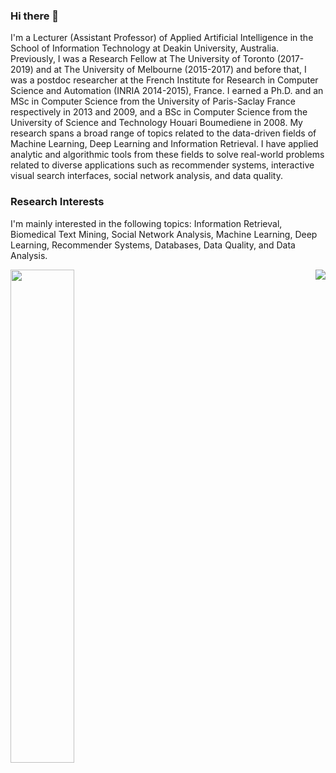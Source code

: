### Hi there 👋

<!--
**rbouadjenek/rbouadjenek** is a ✨ _special_ ✨ repository because its `README.md` (this file) appears on your GitHub profile.

Here are some ideas to get you started:

- 🔭 I’m currently working on ...
- 🌱 I’m currently learning ...
- 👯 I’m looking to collaborate on ...
- 🤔 I’m looking for help with ...
- 💬 Ask me about ...
- 📫 How to reach me: ...
- 😄 Pronouns: ...
- ⚡ Fun fact: ...
-->

I'm a Lecturer (Assistant Professor) of Applied Artificial Intelligence in the School of Information Technology at Deakin University, Australia. Previously, I was a Research Fellow at The University of Toronto (2017-2019) and at The University of Melbourne (2015-2017) and before that, I was a postdoc researcher at the French Institute for Research in Computer Science and Automation (INRIA 2014-2015), France. I earned a Ph.D. and an MSc in Computer Science from the University of Paris-Saclay France respectively in 2013 and 2009, and a BSc in Computer Science from the University of Science and Technology Houari Boumediene in 2008. My research spans a broad range of topics related to the data-driven fields of Machine Learning, Deep Learning and Information Retrieval. I have applied analytic and algorithmic tools from these fields to solve real-world problems related to diverse applications such as recommender systems, interactive visual search interfaces, social network analysis, and data quality.

### Research Interests
I'm mainly interested in the following topics: Information Retrieval, Biomedical Text Mining, Social Network Analysis, Machine Learning, Deep Learning, Recommender Systems, Databases, Data Quality, and Data Analysis.



<div>
<img align="left" src="https://github-readme-stats.vercel.app/api?username=rbouadjenek&show_icons=true&icon_color=000000&text_color=000000&bg_color=ffffff&hide_title=false&title_color=000000?count_private=true&include_all_commits=true" width="45%"/>

<img align="right" src="https://github-readme-stats.vercel.app/api/top-langs/?username=rbouadjenek&count_private=true&layout=compact " />
</div>

